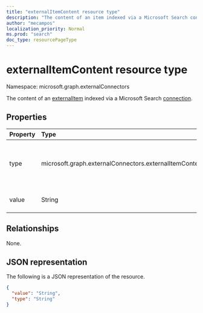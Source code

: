 ```yaml
---
title: "externalItemContent resource type"
description: "The content of an item indexed via a Microsoft Search connection."
author: "mecampos"
localization_priority: Normal
ms.prod: "search"
doc_type: resourcePageType
---
```


# externalItemContent resource type

Namespace: microsoft.graph.externalConnectors

The content of an [externalItem](externalconnectors-externalitem.md) indexed via a Microsoft Search [connection](externalconnectors-externalconnection.md).

## Properties
|Property|Type|Description|
|:---|:---|:---|
|type|microsoft.graph.externalConnectors.externalItemContentType|The type of content in the value property. Possible values are: `text`, `html`, `unknownFutureValue`.|
|value|String|The content for the externalItem. Required.|

## Relationships
None.

## JSON representation
The following is a JSON representation of the resource.
<!-- {
  "blockType": "resource",
  "@odata.type": "microsoft.graph.externalConnectors.externalItemContent"
}
-->
``` json
{
  "value": "String",
  "type": "String"
}
```

